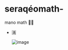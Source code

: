 # seraqéomath-
 mano math 🤠🤙
- 🈵
 
  ![image](https://github.com/user-attachments/assets/9e15baf5-1630-4a76-95eb-4a68c00ddc43)
